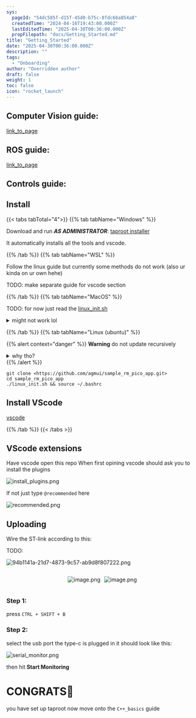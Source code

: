 ```yaml
---
sys:
  pageId: "54dc585f-d15f-45d0-b75c-8fdc66a854a8"
  createdTime: "2024-04-16T19:43:00.000Z"
  lastEditedTime: "2025-04-30T00:36:00.000Z"
  propFilepath: "docs/Getting_Started.md"
title: "Getting_Started"
date: "2025-04-30T00:36:00.000Z"
description: ""
tags:
  - "Onboarding"
author: "Overridden author"
draft: false
weight: 1
toc: false
icon: "rocket_launch"
---
```


## Computer Vision guide:

[link_to_page](86d45bc0-388b-4d26-8848-44f255f73d0e)

## ROS guide:

[link_to_page](3c76c1de-ec8f-46d6-8b0a-294005edc2d5)

## Controls guide:

## Install

{{< tabs tabTotal="4">}}
{{% tab tabName="Windows" %}}

Download and run _**AS ADMINISTRATOR**_: [taproot installer](https://github.com/Thornbots/TeachingFreshies/releases/tag/1.0)

It automatically installs all the tools and vscode.

{{% /tab %}}
{{% tab tabName="WSL" %}}

Follow the linux guide but currently some methods do not work (also ur kinda on ur own hehe)

TODO: make separate guide for vscode section

{{% /tab %}}
{{% tab tabName="MacOS" %}}

TODO: for now just read the [linux_init.sh](https://github.com/agmui/sample_rm_pico_app/blob/main/linux_init.sh)

<details>
<summary>might not work lol</summary>

`brew install libusb pkg-config`

Next install: [vscode](https://code.visualstudio.com/Download)

</details>

{{% /tab %}}
{{% tab tabName="Linux (ubuntu)" %}}

{{% alert context="danger" %}}
**Warning** do not update recursively
<details>
<summary>why tho?</summary>
There are some submodules that may go on for a while (like tinyusb) and I highly
recommend you don't need to get them.
If you want to see what submodules I update just look in `linux_init.sh`
</details>
{{% /alert %}}

```shell
git clone <https://github.com/agmui/sample_rm_pico_app.git>
cd sample_rm_pico_app
./linux_init.sh && source ~/.bashrc
```

## Install VScode

[vscode](https://code.visualstudio.com/Download)

{{% /tab %}}
{{< /tabs >}}

## VScode extensions

Have vscode open this repo
When first opining vscode should ask you to install the plugins

![install_plugins.png](https://prod-files-secure.s3.us-west-2.amazonaws.com/d518164a-d88e-44d1-a4ee-3adb3bd8bce0/89bd30f0-1825-4e77-867b-0a41ce370880/install_plugins.png?X-Amz-Algorithm=AWS4-HMAC-SHA256&X-Amz-Content-Sha256=UNSIGNED-PAYLOAD&X-Amz-Credential=ASIAZI2LB466SDBWEGUK%2F20250615%2Fus-west-2%2Fs3%2Faws4_request&X-Amz-Date=20250615T070827Z&X-Amz-Expires=3600&X-Amz-Security-Token=IQoJb3JpZ2luX2VjEFUaCXVzLXdlc3QtMiJGMEQCIGKbPAruHmtDLBcapnvA7md4OTnjZuW%2B04vmMYgqgdgQAiATAMuJSyZ7XAsDH7aJhW5E6LviyYYb67199tEktQ%2BL8ir%2FAwg%2BEAAaDDYzNzQyMzE4MzgwNSIMn1qChbhj%2B6lNNFCnKtwD62OAtuxpKZQTrQN13OFnH8bhN1cMqX3dJYQwTJ8TJ1YHp61QtI2RlMu8RWaMn4eX%2Bb3uXOyl%2FdTBJU4penWqs8u1HF9vIvZyYwIsa0BNLZckBtbom22dQ97cdw7Qzremv4SbmnRkN6TsRkNdeHFYjGSadicpk3sZmz0fAtq4riIRko8AWmj6YlbmY%2BCaDPvSHWptPC0p9AshYNSP7x55BJwzBcObc3jS1y5SvobEWZFyizxuT%2BybujG2tfS0RwFyqlklI5JnwkduWvP4wkJfBXKk%2FzIK5SuM82zbTjQDcwaaOJXpq5DUKzB1JruAnrxFEQys2KUZxt14Q71W9mTi9LLCjEYxFcITfg4djhQxkJpC36R0ktf5pysHjwN0ssks9XZZNvPy1Y9Kvo%2FLNBya%2FZ2UCJm6OuRD4MA01eayf4%2FI4OKlsufdjhc8dRzy11yFDokvVADfAp%2BuAKf51OHORLUoqMjGjnk5Y5xc4Mi0yN6Rue3zoBUAClZVsIzHjemWOKWvrG9TKbzEW5O4lm5cN67fsoSs1is0lU02QDGcdu1RbMBiFu5LFhdN6XbjtMV1V1SZ8PYFBlp2S4xU0hYht%2BBMo24me4G%2BCfSAaUp3ybC2E7HmLzmpHd81RN4woK25wgY6pgHHfN5KB0X3i9Ieokz1dC3bTy2eG76XaR%2BW8noc%2F948vZKuExnsT5uNvx1aPlDpW5pyM8mkPsbErO%2BXoURH2lS2r3mHqYG7Q8WQxtLxzcW4RSLyWFYrLCPHVTOSPqrWirajW4WEQJNRJkXw8uhfZR5gxMiuciD0nXio6YvGdMmB7PtOLn9XHvgrGjWi8AQm91Gddp%2BaPUP0hdZMdWCRHMx96Ziz%2B05F&X-Amz-Signature=8cb3ec3cfdc6d1a7b01c76703c64730fa7593631d1f423d9ab80bf2d18f59ebd&X-Amz-SignedHeaders=host&x-amz-checksum-mode=ENABLED&x-id=GetObject)

If not just type `@recommended` here  

![recommended.png](https://prod-files-secure.s3.us-west-2.amazonaws.com/d518164a-d88e-44d1-a4ee-3adb3bd8bce0/61e661e9-5d85-4dfc-be0d-8d2097a5e793/recommended.png?X-Amz-Algorithm=AWS4-HMAC-SHA256&X-Amz-Content-Sha256=UNSIGNED-PAYLOAD&X-Amz-Credential=ASIAZI2LB466SDBWEGUK%2F20250615%2Fus-west-2%2Fs3%2Faws4_request&X-Amz-Date=20250615T070827Z&X-Amz-Expires=3600&X-Amz-Security-Token=IQoJb3JpZ2luX2VjEFUaCXVzLXdlc3QtMiJGMEQCIGKbPAruHmtDLBcapnvA7md4OTnjZuW%2B04vmMYgqgdgQAiATAMuJSyZ7XAsDH7aJhW5E6LviyYYb67199tEktQ%2BL8ir%2FAwg%2BEAAaDDYzNzQyMzE4MzgwNSIMn1qChbhj%2B6lNNFCnKtwD62OAtuxpKZQTrQN13OFnH8bhN1cMqX3dJYQwTJ8TJ1YHp61QtI2RlMu8RWaMn4eX%2Bb3uXOyl%2FdTBJU4penWqs8u1HF9vIvZyYwIsa0BNLZckBtbom22dQ97cdw7Qzremv4SbmnRkN6TsRkNdeHFYjGSadicpk3sZmz0fAtq4riIRko8AWmj6YlbmY%2BCaDPvSHWptPC0p9AshYNSP7x55BJwzBcObc3jS1y5SvobEWZFyizxuT%2BybujG2tfS0RwFyqlklI5JnwkduWvP4wkJfBXKk%2FzIK5SuM82zbTjQDcwaaOJXpq5DUKzB1JruAnrxFEQys2KUZxt14Q71W9mTi9LLCjEYxFcITfg4djhQxkJpC36R0ktf5pysHjwN0ssks9XZZNvPy1Y9Kvo%2FLNBya%2FZ2UCJm6OuRD4MA01eayf4%2FI4OKlsufdjhc8dRzy11yFDokvVADfAp%2BuAKf51OHORLUoqMjGjnk5Y5xc4Mi0yN6Rue3zoBUAClZVsIzHjemWOKWvrG9TKbzEW5O4lm5cN67fsoSs1is0lU02QDGcdu1RbMBiFu5LFhdN6XbjtMV1V1SZ8PYFBlp2S4xU0hYht%2BBMo24me4G%2BCfSAaUp3ybC2E7HmLzmpHd81RN4woK25wgY6pgHHfN5KB0X3i9Ieokz1dC3bTy2eG76XaR%2BW8noc%2F948vZKuExnsT5uNvx1aPlDpW5pyM8mkPsbErO%2BXoURH2lS2r3mHqYG7Q8WQxtLxzcW4RSLyWFYrLCPHVTOSPqrWirajW4WEQJNRJkXw8uhfZR5gxMiuciD0nXio6YvGdMmB7PtOLn9XHvgrGjWi8AQm91Gddp%2BaPUP0hdZMdWCRHMx96Ziz%2B05F&X-Amz-Signature=d5734aab81d25f8e206ea19a9cb92e9b18b33febd22bdda4a083883fac9d4bba&X-Amz-SignedHeaders=host&x-amz-checksum-mode=ENABLED&x-id=GetObject)

## Uploading

Wire the ST-link according to this:

TODO:

![94b1141a-21d7-4873-9c57-ab9d8f807222.png](https://prod-files-secure.s3.us-west-2.amazonaws.com/d518164a-d88e-44d1-a4ee-3adb3bd8bce0/e5fad17d-ab82-4300-9f4c-505ab4b1202c/94b1141a-21d7-4873-9c57-ab9d8f807222.png?X-Amz-Algorithm=AWS4-HMAC-SHA256&X-Amz-Content-Sha256=UNSIGNED-PAYLOAD&X-Amz-Credential=ASIAZI2LB466SDBWEGUK%2F20250615%2Fus-west-2%2Fs3%2Faws4_request&X-Amz-Date=20250615T070827Z&X-Amz-Expires=3600&X-Amz-Security-Token=IQoJb3JpZ2luX2VjEFUaCXVzLXdlc3QtMiJGMEQCIGKbPAruHmtDLBcapnvA7md4OTnjZuW%2B04vmMYgqgdgQAiATAMuJSyZ7XAsDH7aJhW5E6LviyYYb67199tEktQ%2BL8ir%2FAwg%2BEAAaDDYzNzQyMzE4MzgwNSIMn1qChbhj%2B6lNNFCnKtwD62OAtuxpKZQTrQN13OFnH8bhN1cMqX3dJYQwTJ8TJ1YHp61QtI2RlMu8RWaMn4eX%2Bb3uXOyl%2FdTBJU4penWqs8u1HF9vIvZyYwIsa0BNLZckBtbom22dQ97cdw7Qzremv4SbmnRkN6TsRkNdeHFYjGSadicpk3sZmz0fAtq4riIRko8AWmj6YlbmY%2BCaDPvSHWptPC0p9AshYNSP7x55BJwzBcObc3jS1y5SvobEWZFyizxuT%2BybujG2tfS0RwFyqlklI5JnwkduWvP4wkJfBXKk%2FzIK5SuM82zbTjQDcwaaOJXpq5DUKzB1JruAnrxFEQys2KUZxt14Q71W9mTi9LLCjEYxFcITfg4djhQxkJpC36R0ktf5pysHjwN0ssks9XZZNvPy1Y9Kvo%2FLNBya%2FZ2UCJm6OuRD4MA01eayf4%2FI4OKlsufdjhc8dRzy11yFDokvVADfAp%2BuAKf51OHORLUoqMjGjnk5Y5xc4Mi0yN6Rue3zoBUAClZVsIzHjemWOKWvrG9TKbzEW5O4lm5cN67fsoSs1is0lU02QDGcdu1RbMBiFu5LFhdN6XbjtMV1V1SZ8PYFBlp2S4xU0hYht%2BBMo24me4G%2BCfSAaUp3ybC2E7HmLzmpHd81RN4woK25wgY6pgHHfN5KB0X3i9Ieokz1dC3bTy2eG76XaR%2BW8noc%2F948vZKuExnsT5uNvx1aPlDpW5pyM8mkPsbErO%2BXoURH2lS2r3mHqYG7Q8WQxtLxzcW4RSLyWFYrLCPHVTOSPqrWirajW4WEQJNRJkXw8uhfZR5gxMiuciD0nXio6YvGdMmB7PtOLn9XHvgrGjWi8AQm91Gddp%2BaPUP0hdZMdWCRHMx96Ziz%2B05F&X-Amz-Signature=34eba53f18c0717e7e846ef1741236258f168b251e62763ce4905f8ec24b6aaa&X-Amz-SignedHeaders=host&x-amz-checksum-mode=ENABLED&x-id=GetObject)

<div style="display: flex;flex-direction: row; column-gap:10px; max-width: 630px;justify-content: center;">
<div>

![image.png](https://prod-files-secure.s3.us-west-2.amazonaws.com/d518164a-d88e-44d1-a4ee-3adb3bd8bce0/210ecb78-1116-4d7b-b9b7-2292f66fa2c2/image.png?X-Amz-Algorithm=AWS4-HMAC-SHA256&X-Amz-Content-Sha256=UNSIGNED-PAYLOAD&X-Amz-Credential=ASIAZI2LB4664ZB5VICB%2F20250615%2Fus-west-2%2Fs3%2Faws4_request&X-Amz-Date=20250615T070831Z&X-Amz-Expires=3600&X-Amz-Security-Token=IQoJb3JpZ2luX2VjEFUaCXVzLXdlc3QtMiJGMEQCID%2FF6BToZFO4gs%2FUHURlZkgvmcoU%2B%2FlOiEM%2BSWh%2BQad5AiBqgE0oX%2BkH92Z9%2BMqHtFb8Q5c%2Bbz%2FUzHztMG%2FPzuyVdir%2FAwg%2BEAAaDDYzNzQyMzE4MzgwNSIMscznSpmoSrZSnMz6KtwDSZh4nhQq6jYMgvq4PDXZ1pcUORerKmtc7RSD2n4mfyrclWYsg1oRdnZz038OJRfa%2BTA0XYDZ9j81eHjWnyX4MZgSed3kYuzkvdT7po2x8qTqs5nD0K5hZze1gwnMu78cfFbYeMeIVav56h8m7%2Bi8IBQsiigO2vO9ADxgdfqp%2B9A61zdM2nQ7zpKMZhyCMwyP4pNjYGr6nehmbbnPzBJvle1bm6yEULh7bp8L1p9CEHoLO2rVTL7aa2ssN%2Fl8qASF0agn1cT09xotbxrWLzYIagCGWVwB9mkAiR4V3alMmzBCQjJSVy5iNc3q8m%2FSqZMi9hJ%2BJ9HAEFtd12xB9%2FHcJYvCWTFopXChUbUoPjay%2BOaedCB53YA3y81hvwC3Abpl6ds4dYbEtpJJfNiryNNOYMkeyw8l8DlGoxp6fsHSPozW3of64dV5rWPnlv8m52FfX4XHhtgqQ2WNipBbxX5RfzUKF9OuEKNOFzhjCG%2FfYKdSaWa4rWj5RHmH31TN1DJoNQ0%2BKEb6xxzG3B9oeNBgMcL%2BO6sYY6nQ0WKgQWgyl5ZVcB5sBZY0J%2FZYhZEsaToDMe3YIb6Ib2I%2BTelUzlnzgRJqR04dI31Q3GU0TC8WmYSLE12MeG4Bzl%2FHy1ow86y5wgY6pgFcHWtb0cV7QyYeZaEuwinRO%2F7tGWUEXl%2FbXfkaUJdBT8%2FCWHOLRnA6EyG16GkKryDy2g%2BUMtHt96qpajj7p4yox9ls4LK9uehvlGTFgW6rXzLpeF1UZXkRBUGwQCfj3Go3L4cb9ay1nBIn4MikkZMH3F6IboLSQh1vltIteKJPNfSj3W%2B2pEIhbLCX9oVbuD4%2BMS0SM%2Figovg025Myohn7m3h5R1sP&X-Amz-Signature=846770cc73e1a574b69832fc15f8123c1bd3c77305cb5d7947f69e7f91a49279&X-Amz-SignedHeaders=host&x-amz-checksum-mode=ENABLED&x-id=GetObject)

</div>
<div>

![image.png](https://prod-files-secure.s3.us-west-2.amazonaws.com/d518164a-d88e-44d1-a4ee-3adb3bd8bce0/33a0fd0f-8ca6-4a86-8e09-26e95ded1fff/image.png?X-Amz-Algorithm=AWS4-HMAC-SHA256&X-Amz-Content-Sha256=UNSIGNED-PAYLOAD&X-Amz-Credential=ASIAZI2LB4665PU6XPEJ%2F20250615%2Fus-west-2%2Fs3%2Faws4_request&X-Amz-Date=20250615T070836Z&X-Amz-Expires=3600&X-Amz-Security-Token=IQoJb3JpZ2luX2VjEFYaCXVzLXdlc3QtMiJHMEUCIQDY4BxbGTcL6DukoGTq3hLyWyxDTeviWXwMF1P%2FkZQC2gIgM4LLsKW3THSkzNfFpE%2BXqxzy1SFrzAHy6zxRyHRht7gq%2FwMIPxAAGgw2Mzc0MjMxODM4MDUiDKaNIJ%2BRgxvkqkekOircAxENXt5vRxXcUJvuwt9Dn2ExSskX4PQIZMWzTWkbsQql5W%2BphTWcLUSutgg783J6YgYJf8jkz9PUIDSxDCQnsB1V8Op7CoM6oDszJ059xTefKXybgR%2B1ZOg%2FfdHgHngiuYWyT7f7ZqDYwS5J1GLshiCBPiu1V4%2BvQ84VStCBMWwliS%2F%2F1alziOrdiiaFIzqzJHhoouOtNjZ%2BXlvgrQut%2FmtShSFFVFd8W3RVlM08mfmUz5EVe2Cahrc2NMMXP1FfNc%2BbvY9eHzKNm%2F8iNAlTuIXUCV9ocebNDXHxYyfVBDtsbxeivUUD4AX22AkDZCsXqdcmGocQ%2B4tqTc9NygRurRM9Zl2RaTXItXxgxKgEpsQKmWzS6kH3cRC%2FgKqh3J%2FNh7KOW%2BzlabT5wcEpZWES8pfi5u3rNCf4mdU8JndHif%2BA%2FN1iDiYKO5KTri%2B1ChFwOGgUQG4O9Q1USJ%2BLVS%2FIMCiislekYxz6J7TrVpncIfZ5ICGWySEgEpi2I7maAlw0yyt3gQnJpd1rFy8%2BNnz2cacLMuw4eLImzj3AjsXJjnlUAct4v56MGJfwiaIYhzn6qM7HKqzysnzOn2RKEFLyR%2BGMa%2Ffk1DtJMA6BCCojR82bXyatWCn%2F%2Bssi9epnMNzHucIGOqUBGik8cf8MUY8rZ7HGGqyEpVxwtTChCbxJHVqZYn9AYqJeqEzPqcR3qBZP52Ju%2F8%2FvCV24rWy5ULKs1YRzec7KWVp3Y%2FzXLFhS0Un2%2F82B4YVfO9L3LYHTZ8g3MIfADi%2FI%2F%2FNUVSfgQvyCaDCFiiPsDEKloOZC6y9lTpw5tdFARkrKQR9q3oJ1E0a3O%2FpjYKHyiHkSGUZReydEFBBHCeiJNcSxpZYF&X-Amz-Signature=b2a77ebd31cb5802388a0be4428e89be7d00758f671f9c3f7eba777a9cc96db6&X-Amz-SignedHeaders=host&x-amz-checksum-mode=ENABLED&x-id=GetObject)

</div>
</div>

### Step 1:

press `CTRL + SHIFT + B`

### Step 2:

select the usb port the type-c is plugged in it should look like this:

![serial_monitor.png](https://prod-files-secure.s3.us-west-2.amazonaws.com/d518164a-d88e-44d1-a4ee-3adb3bd8bce0/f03f4774-05d4-4393-b6a0-d5efb6d315ab/serial_monitor.png?X-Amz-Algorithm=AWS4-HMAC-SHA256&X-Amz-Content-Sha256=UNSIGNED-PAYLOAD&X-Amz-Credential=ASIAZI2LB466SDBWEGUK%2F20250615%2Fus-west-2%2Fs3%2Faws4_request&X-Amz-Date=20250615T070827Z&X-Amz-Expires=3600&X-Amz-Security-Token=IQoJb3JpZ2luX2VjEFUaCXVzLXdlc3QtMiJGMEQCIGKbPAruHmtDLBcapnvA7md4OTnjZuW%2B04vmMYgqgdgQAiATAMuJSyZ7XAsDH7aJhW5E6LviyYYb67199tEktQ%2BL8ir%2FAwg%2BEAAaDDYzNzQyMzE4MzgwNSIMn1qChbhj%2B6lNNFCnKtwD62OAtuxpKZQTrQN13OFnH8bhN1cMqX3dJYQwTJ8TJ1YHp61QtI2RlMu8RWaMn4eX%2Bb3uXOyl%2FdTBJU4penWqs8u1HF9vIvZyYwIsa0BNLZckBtbom22dQ97cdw7Qzremv4SbmnRkN6TsRkNdeHFYjGSadicpk3sZmz0fAtq4riIRko8AWmj6YlbmY%2BCaDPvSHWptPC0p9AshYNSP7x55BJwzBcObc3jS1y5SvobEWZFyizxuT%2BybujG2tfS0RwFyqlklI5JnwkduWvP4wkJfBXKk%2FzIK5SuM82zbTjQDcwaaOJXpq5DUKzB1JruAnrxFEQys2KUZxt14Q71W9mTi9LLCjEYxFcITfg4djhQxkJpC36R0ktf5pysHjwN0ssks9XZZNvPy1Y9Kvo%2FLNBya%2FZ2UCJm6OuRD4MA01eayf4%2FI4OKlsufdjhc8dRzy11yFDokvVADfAp%2BuAKf51OHORLUoqMjGjnk5Y5xc4Mi0yN6Rue3zoBUAClZVsIzHjemWOKWvrG9TKbzEW5O4lm5cN67fsoSs1is0lU02QDGcdu1RbMBiFu5LFhdN6XbjtMV1V1SZ8PYFBlp2S4xU0hYht%2BBMo24me4G%2BCfSAaUp3ybC2E7HmLzmpHd81RN4woK25wgY6pgHHfN5KB0X3i9Ieokz1dC3bTy2eG76XaR%2BW8noc%2F948vZKuExnsT5uNvx1aPlDpW5pyM8mkPsbErO%2BXoURH2lS2r3mHqYG7Q8WQxtLxzcW4RSLyWFYrLCPHVTOSPqrWirajW4WEQJNRJkXw8uhfZR5gxMiuciD0nXio6YvGdMmB7PtOLn9XHvgrGjWi8AQm91Gddp%2BaPUP0hdZMdWCRHMx96Ziz%2B05F&X-Amz-Signature=ba38eeaee15d0ede37f8bcfdddfea60577d4bd6e8fb40cf41972237b346d7c3c&X-Amz-SignedHeaders=host&x-amz-checksum-mode=ENABLED&x-id=GetObject)

then hit **Start Monitoring**

# CONGRATS🎉

you have set up taproot now move onto the `C++_basics` guide

